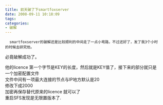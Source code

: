 ```yaml
---
title: 前天破了下smartfoxserver
date: 2008-09-11 10:18:09
tags:
categories:
- 破解
---
```

      smartfoxserver的破解还是比较顺利的中间走了一点小弯路，不过还好了，发了我3个小时的时候去研究他。   
 必竟破解成功了。   
   
 他的licence 第一个字节是KEY的长度，然后就是KEY值了，接下来的部分就只是一个加密配置文件   
 文件中间有一项最大连接的节点与IP地方默认是20   
 修改下成2000   
 加密再保存替代原来的licence 就可以了   
 重启SFS发现是无限置版本了.